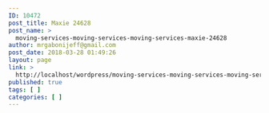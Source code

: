 ```yaml
---
ID: 10472
post_title: Maxie 24628
post_name: >
  moving-services-moving-services-moving-services-maxie-24628
author: mrgabonijeff@gmail.com
post_date: 2018-03-28 01:49:26
layout: page
link: >
  http://localhost/wordpress/moving-services-moving-services-moving-services-maxie-24628/
published: true
tags: [ ]
categories: [ ]
---
```

